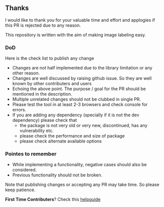 ## Thanks
I would like to thank you for your valuable time and effort and applogies if this PR is rejected due to any reason.

This repository is written with the aim of making image labeling easy.

### DoD
Here is the check list to publish any change

* Changes are not half implemented due to the library limitation or any other reason.
* Changes are well discussed by raising github issue. So they are well known by other contributers and users
* Echoing the above point. The purpose / goal for the PR should be mentioned in the description.
* Multiple unrelated changes should not be clubbed in single PR.
* Please test the tool in at least 2-3 browsers and check console for errors.
* If you are adding any dependency (specially if it is not the dev dependency) please check that 
  * the package is not very old or very new, discontinued, has any vulnerability etc.
  * please check the performance and size of package
  * please check alternate available options

### Pointes to remember
* While implementing a functionality, negative cases should also be considered.
* Previous functionality should not be broken.


Note that publishing changes or accepting any PR may take time. So please keep patience.

**First Time Contributers**? Check this [helpguide](https://github.com/NaturalIntelligence/imglab/blob/master/.github/First_Time_Contributors.md)
